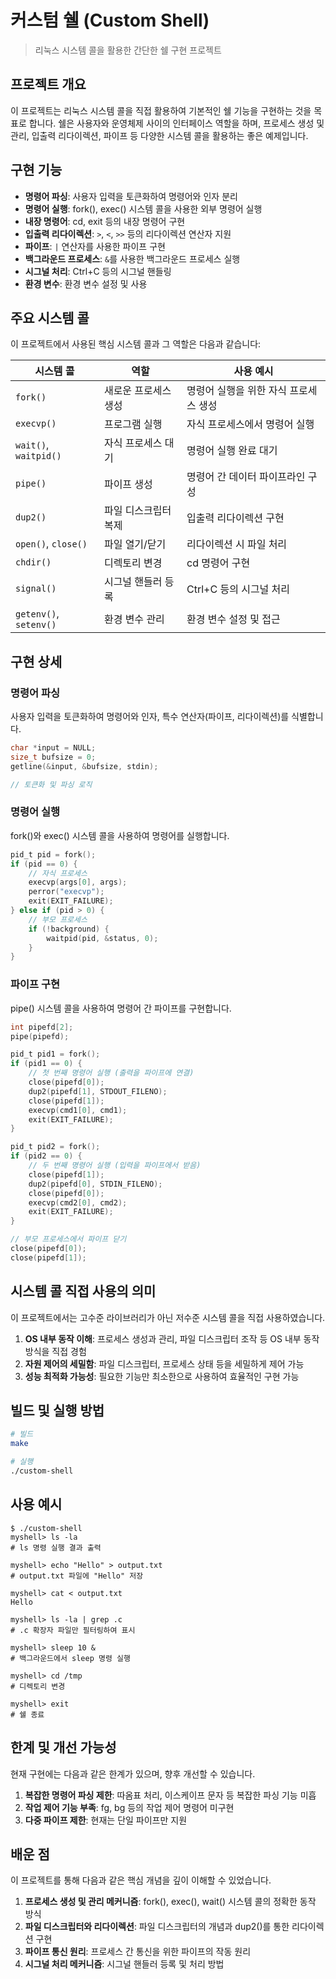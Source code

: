 # 커스텀 쉘 (Custom Shell)

> 리눅스 시스템 콜을 활용한 간단한 쉘 구현 프로젝트

## 프로젝트 개요

이 프로젝트는 리눅스 시스템 콜을 직접 활용하여 기본적인 쉘 기능을 구현하는 것을 목표로 합니다. 쉘은 사용자와 운영체제 사이의 인터페이스 역할을 하며, 프로세스 생성 및 관리, 입출력 리다이렉션, 파이프 등 다양한 시스템 콜을 활용하는 좋은 예제입니다.

## 구현 기능

- **명령어 파싱**: 사용자 입력을 토큰화하여 명령어와 인자 분리
- **명령어 실행**: fork(), exec() 시스템 콜을 사용한 외부 명령어 실행
- **내장 명령어**: cd, exit 등의 내장 명령어 구현
- **입출력 리다이렉션**: `>`, `<`, `>>` 등의 리다이렉션 연산자 지원
- **파이프**: `|` 연산자를 사용한 파이프 구현
- **백그라운드 프로세스**: `&`를 사용한 백그라운드 프로세스 실행
- **시그널 처리**: Ctrl+C 등의 시그널 핸들링
- **환경 변수**: 환경 변수 설정 및 사용

## 주요 시스템 콜

이 프로젝트에서 사용된 핵심 시스템 콜과 그 역할은 다음과 같습니다:

| 시스템 콜 | 역할 | 사용 예시 |
|----------|------|----------|
| `fork()` | 새로운 프로세스 생성 | 명령어 실행을 위한 자식 프로세스 생성 |
| `execvp()` | 프로그램 실행 | 자식 프로세스에서 명령어 실행 |
| `wait()`, `waitpid()` | 자식 프로세스 대기 | 명령어 실행 완료 대기 |
| `pipe()` | 파이프 생성 | 명령어 간 데이터 파이프라인 구성 |
| `dup2()` | 파일 디스크립터 복제 | 입출력 리다이렉션 구현 |
| `open()`, `close()` | 파일 열기/닫기 | 리다이렉션 시 파일 처리 |
| `chdir()` | 디렉토리 변경 | cd 명령어 구현 |
| `signal()` | 시그널 핸들러 등록 | Ctrl+C 등의 시그널 처리 |
| `getenv()`, `setenv()` | 환경 변수 관리 | 환경 변수 설정 및 접근 |

## 구현 상세

### 명령어 파싱

사용자 입력을 토큰화하여 명령어와 인자, 특수 연산자(파이프, 리다이렉션)를 식별합니다.

```c
char *input = NULL;
size_t bufsize = 0;
getline(&input, &bufsize, stdin);

// 토큰화 및 파싱 로직
```

### 명령어 실행

fork()와 exec() 시스템 콜을 사용하여 명령어를 실행합니다.

```c
pid_t pid = fork();
if (pid == 0) {
    // 자식 프로세스
    execvp(args[0], args);
    perror("execvp");
    exit(EXIT_FAILURE);
} else if (pid > 0) {
    // 부모 프로세스
    if (!background) {
        waitpid(pid, &status, 0);
    }
}
```

### 파이프 구현

pipe() 시스템 콜을 사용하여 명령어 간 파이프를 구현합니다.

```c
int pipefd[2];
pipe(pipefd);

pid_t pid1 = fork();
if (pid1 == 0) {
    // 첫 번째 명령어 실행 (출력을 파이프에 연결)
    close(pipefd[0]);
    dup2(pipefd[1], STDOUT_FILENO);
    close(pipefd[1]);
    execvp(cmd1[0], cmd1);
    exit(EXIT_FAILURE);
}

pid_t pid2 = fork();
if (pid2 == 0) {
    // 두 번째 명령어 실행 (입력을 파이프에서 받음)
    close(pipefd[1]);
    dup2(pipefd[0], STDIN_FILENO);
    close(pipefd[0]);
    execvp(cmd2[0], cmd2);
    exit(EXIT_FAILURE);
}

// 부모 프로세스에서 파이프 닫기
close(pipefd[0]);
close(pipefd[1]);
```

## 시스템 콜 직접 사용의 의미

이 프로젝트에서는 고수준 라이브러리가 아닌 저수준 시스템 콜을 직접 사용하였습니다.

1. **OS 내부 동작 이해**: 프로세스 생성과 관리, 파일 디스크립터 조작 등 OS 내부 동작 방식을 직접 경험
2. **자원 제어의 세밀함**: 파일 디스크립터, 프로세스 상태 등을 세밀하게 제어 가능
3. **성능 최적화 가능성**: 필요한 기능만 최소한으로 사용하여 효율적인 구현 가능

## 빌드 및 실행 방법

```bash
# 빌드
make

# 실행
./custom-shell
```

## 사용 예시

```
$ ./custom-shell
myshell> ls -la
# ls 명령 실행 결과 출력

myshell> echo "Hello" > output.txt
# output.txt 파일에 "Hello" 저장

myshell> cat < output.txt
Hello

myshell> ls -la | grep .c
# .c 확장자 파일만 필터링하여 표시

myshell> sleep 10 &
# 백그라운드에서 sleep 명령 실행

myshell> cd /tmp
# 디렉토리 변경

myshell> exit
# 쉘 종료
```

## 한계 및 개선 가능성

현재 구현에는 다음과 같은 한계가 있으며, 향후 개선할 수 있습니다.

1. **복잡한 명령어 파싱 제한**: 따옴표 처리, 이스케이프 문자 등 복잡한 파싱 기능 미흡
2. **작업 제어 기능 부족**: fg, bg 등의 작업 제어 명령어 미구현
3. **다중 파이프 제한**: 현재는 단일 파이프만 지원

## 배운 점

이 프로젝트를 통해 다음과 같은 핵심 개념을 깊이 이해할 수 있었습니다.

1. **프로세스 생성 및 관리 메커니즘**: fork(), exec(), wait() 시스템 콜의 정확한 동작 방식
2. **파일 디스크립터와 리다이렉션**: 파일 디스크립터의 개념과 dup2()를 통한 리다이렉션 구현
3. **파이프 통신 원리**: 프로세스 간 통신을 위한 파이프의 작동 원리
4. **시그널 처리 메커니즘**: 시그널 핸들러 등록 및 처리 방법